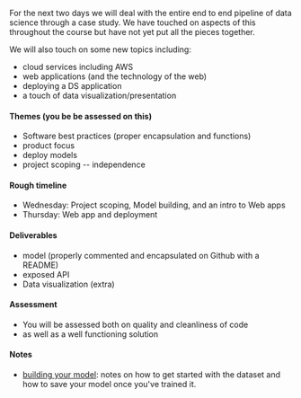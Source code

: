 For the next two days we will deal with the entire end to end pipeline of data science through a case study.  We have touched on aspects of this throughout the course but have not yet put all the pieces together.

We will also touch on some new topics including:
* cloud services including AWS
* web applications (and the technology of the web)
* deploying a DS application
* a touch of data visualization/presentation

#### Themes (you be be assessed on this)

* Software best practices (proper encapsulation and functions)
* product focus
* deploy models
* project scoping -- independence

#### Rough timeline 

* Wednesday: Project scoping, Model building, and an intro to Web apps
* Thursday: Web app and deployment

#### Deliverables

* model (properly commented and encapsulated on Github with a README)
* exposed API
* Data visualization (extra)

#### Assessment

* You will be assessed both on quality and cleanliness of code
* as well as a well functioning solution

#### Notes

* [building your model](model_notes.md): notes on how to get started with the dataset and how to save your model once you've trained it.
